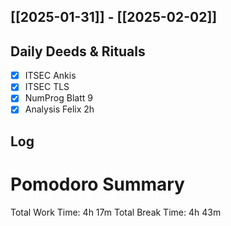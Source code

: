 ## [[2025-01-31]] - [[2025-02-02]]

## Daily Deeds & Rituals

- [x] ITSEC Ankis
- [x] ITSEC TLS
- [x] NumProg Blatt 9
- [x] Analysis Felix 2h

## Log

# Pomodoro Summary

Total Work Time: 4h 17m
Total Break Time: 4h 43m
